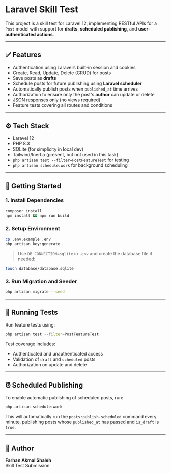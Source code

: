 # Laravel Skill Test

This project is a skill test for Laravel 12, implementing RESTful APIs for a `Post` model with support for **drafts**, **scheduled publishing**, and **user-authenticated actions**.

---

## ✅ Features

- Authentication using Laravel’s built-in session and cookies
- Create, Read, Update, Delete (CRUD) for posts
- Save posts as **drafts**
- Schedule posts for future publishing using **Laravel scheduler**
- Automatically publish posts when `published_at` time arrives
- Authorization to ensure only the post's **author** can update or delete
- JSON responses only (no views required)
- Feature tests covering all routes and conditions

---

## ⚙️ Tech Stack

- Laravel 12
- PHP 8.3
- SQLite (for simplicity in local dev)
- Tailwind/Inertia (present, but not used in this task)
- `php artisan test --filter=PostFeatureTest` for testing
- `php artisan schedule:work` for background scheduling

---

## 🚀 Getting Started


### 1. Install Dependencies

```bash
composer install
npm install && npm run build
```

### 2. Setup Environment

```bash
cp .env.example .env
php artisan key:generate
```

> Use `DB_CONNECTION=sqlite` in `.env` and create the database file if needed:

```bash
touch database/database.sqlite
```

### 3. Run Migration and Seeder

```bash
php artisan migrate --seed
```

---

## 🧪 Running Tests

Run feature tests using:

```bash
php artisan test --filter=PostFeatureTest
```

Test coverage includes:
- Authenticated and unauthenticated access
- Validation of `draft` and `scheduled` posts
- Authorization on update and delete

---

## ⏰ Scheduled Publishing

To enable automatic publishing of scheduled posts, run:

```bash
php artisan schedule:work
```

This will automatically run the `posts:publish-scheduled` command every minute, publishing posts whose `published_at` has passed and `is_draft` is `true`.

---

## 👤 Author

**Farhan Akmal Shaleh**  
Skill Test Submission
